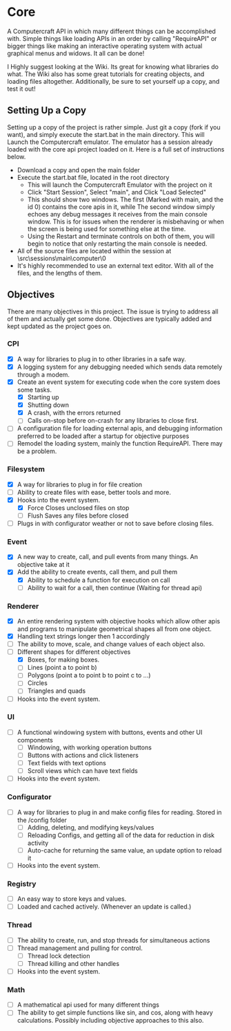 # Core
A Computercraft API in which many different things can be accomplished with. Simple things like loading APIs in an order by calling "RequireAPI" or bigger things like making an interactive operating system with actual graphical menus and widows. It all can be done!

I Highly suggest looking at the Wiki. Its great for knowing what libraries do what. The Wiki also has some great tutorials for creating objects, and loading files altogether. Additionally, be sure to set yourself up a copy, and test it out!

## Setting Up a Copy
Setting up a copy of the project is rather simple. Just git a copy (fork if you want), and simply execute the start.bat in the main directory. This will Launch the Computercraft emulator. The emulator has a session already loaded with the core api project loaded on it. Here is a full set of instructions below.
* Download a copy and open the main folder
* Execute the start.bat file, located in the root directory
  * This will launch the Computercraft Emulator with the project on it
  * Click "Start Session", Select "main", and Click "Load Selected"
  * This should show two windows. The first (Marked with main, and the id 0) contains the core apis in it, while The second window simply echoes any debug messages it receives from the main console window. This is for issues when the renderer is misbehaving or when the screen is being used for something else at the time.
  * Using the Restart and terminate controls on both of them, you will begin to notice that only restarting the main console is needed.
* All of the source files are located within the session at \src\sessions\main\computer\0
* It's highly recommended to use an external text editor. With all of the files, and the lengths of them.

## Objectives
There are many objectives in this project. The issue is trying to address all of them and actually get some done. Objectives are typically added and kept updated as the project goes on.

### CPI
- [x] A way for libraries to plug in to other libraries in a safe way.
- [x] A logging system for any debugging needed which sends data remotely through a modem.
- [x] Create an event system for executing code when the core system does some tasks.
  - [x] Starting up
  - [x] Shutting down
  - [x] A crash, with the errors returned
  - [ ] Calls on-stop before on-crash for any libraries to close first.
- [ ] A configuration file for loading external apis, and debugging information preferred to be loaded after a startup for objective purposes
- [ ] Remodel the loading system, mainly the function RequireAPI. There may be a problem.

### Filesystem
- [x] A way for libraries to plug in for file creation
- [ ] Ability to create files with ease, better tools and more.
- [x] Hooks into the event system.
  - [x] Force Closes unclosed files on stop
  - [ ] Flush Saves any files before closed
- [ ] Plugs in with configurator weather or not to save before closing files.

### Event
- [x] A new way to create, call, and pull events from many things. An objective take at it
- [x] Add the ability to create events, call them, and pull them
  - [x] Ability to schedule a function for execution on call
  - [ ] Ability to wait for a call, then continue (Waiting for thread api)

### Renderer
- [x] An entire rendering system with objective hooks which allow other apis and programs to manipulate geometrical shapes all from one object.
- [x] Handling text strings longer then 1 accordingly
- [ ] The ability to move, scale, and change values of each object also.
- [ ] Different shapes for different objectives
  - [x] Boxes, for making boxes.
  - [ ] Lines (point a to point b)
  - [ ] Polygons (point a to point b to point c to ...)
  - [ ] Circles
  - [ ] Triangles and quads
- [ ] Hooks into the event system.

### UI
- [ ] A functional windowing system with buttons, events and other UI components
  - [ ] Windowing, with working operation buttons
  - [ ] Buttons with actions and click listeners
  - [ ] Text fields with text options
  - [ ] Scroll views which can have text fields
- [ ] Hooks into the event system.

### Configurator
- [ ] A way for libraries to plug in and make config files for reading. Stored in the /config folder
  - [ ] Adding, deleting, and modifying keys/values
  - [ ] Reloading Configs, and getting all of the data for reduction in disk activity
  - [ ] Auto-cache for returning the same value, an update option to reload it
- [ ] Hooks into the event system.

### Registry
- [ ] An easy way to store keys and values. 
- [ ] Loaded and cached actively. (Whenever an update is called.)

### Thread
- [ ] The ability to create, run, and stop threads for simultaneous actions
- [ ] Thread management and pulling for control.
  - [ ] Thread lock detection
  - [ ] Thread killing and other handles
- [ ] Hooks into the event system.

### Math
- [ ] A mathematical api used for many different things
- [ ] The ability to get simple functions like sin, and cos, along with heavy calculations. Possibly including objective approaches to this also.
